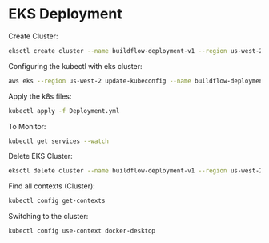 # EKS Deployment

Create Cluster:
```bash
eksctl create cluster --name buildflow-deployment-v1 --region us-west-2 --nodegroup-name standard-workers --node-type t3.medium --nodes 2 --nodes-min 1 --nodes-max 3
```

Configuring the kubectl with eks cluster:
```bash
aws eks --region us-west-2 update-kubeconfig --name buildflow-deployment-v1
```
Apply the k8s files:
```bash
kubectl apply -f Deployment.yml
```

To Monitor:
```bash
kubectl get services --watch
```

Delete EKS Cluster:
```bash
eksctl delete cluster --name buildflow-deployment-v1 --region us-west-2
```

Find all contexts (Cluster):
```bash
kubectl config get-contexts
```

Switching to the cluster:
```bash
kubectl config use-context docker-desktop
```